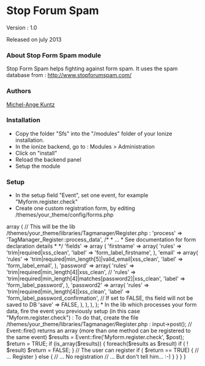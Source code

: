 Stop Forum Spam
=======================

Version : 1.0

Released on july 2013

### About Stop Form Spam module

Stop Form Spam helps fighting against form spam.
It uses the spam database from : http://www.stopforumspam.com/


### Authors

[Michel-Ange Kuntz](http://www.partikule.net)


### Installation

* Copy the folder "Sfs" into the "/modules" folder of your Ionize installation.
* In the ionize backend, go to : Modules > Administration
* Click on "install"
* Reload the backend panel
* Setup the module


### Setup

* In the setup field "Event", set one event, for example "Myform.register.check"
* Create one custom registration form, by editing /themes/your_theme/config/forms.php

<?php if ( ! defined('BASEPATH')) exit('No direct script access allowed');

$config['forms'] = array
(
	// Register Form
	'register' => array
	(
		// This will be the lib /themes/your_theme/libraries/Tagmanager/Register.php :
		'process' => 'TagManager_Register::process_data',
		/*
		 * ... 
		 * See documentation for form declaration details
		 *
		 */
		'fields' => array
		(
			'firstname' => array(
				'rules' => 'trim|required|xss_clean',
				'label' => 'form_label_firstname',
			),
			'email' => array(
				'rules' => 'trim|required|min_length[5]|valid_email|xss_clean',
				'label' => 'form_label_email',
			),
			'password' => array(
				'rules' => 'trim|required|min_length[4]|xss_clean',
				// 'rules' => 'trim|required|min_length[4]|matches[password2]|xss_clean',
				'label' => 'form_label_password',
			),
			'password2' => array(
				'rules' => 'trim|required|min_length[4]|xss_clean',
				'label' => 'form_label_password_confirmation',
				// If set to FALSE, ths field will not be saved to DB
				'save' => FALSE,
			),
		),
	),
);


* In the lib which processes your form data, fire the event you previously setup 
(in this case "Myform.register.check") :
To do that, create the file /themes/your_theme/libraries/Tagmanager/Register.php :


<?php

class TagManager_Register extends TagManager
{
	public static function process_data(FTL_Binding $tag)
	{
		if (TagManager_Form::validate('register'))
		{
			$post = self::$ci->input->post();
			
			// Event::fire() returns an array (more than one method can be registered to the same event)
			$results = Event::fire('Myform.register.check', $post);

			$return = TRUE;

			if (is_array($results))
			{
				foreach($results as $result)
					if ( ! $result)
						$return = FALSE;
			}

			// The user can register
			if ( $return == TRUE)
			{
				// ... Register
			}
			else
			{
				// ... No registration
				// ... But don't tell him... :-)
			}
		}
	}
}

